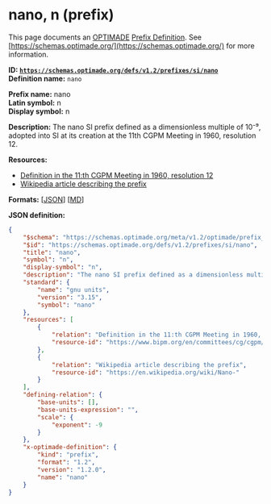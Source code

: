 # nano, n (prefix)

This page documents an [OPTIMADE](https://www.optimade.org/) [Prefix Definition](https://schemas.optimade.org/#definitions). See [https://schemas.optimade.org/](https://schemas.optimade.org/) for more information.

**ID: [`https://schemas.optimade.org/defs/v1.2/prefixes/si/nano`](https://schemas.optimade.org/defs/v1.2/prefixes/si/nano)**  
**Definition name:** `nano`

**Prefix name:** nano  
**Latin symbol:** n  
**Display symbol:** n  
  
**Description:** The nano SI prefix defined as a dimensionless multiple of 10⁻⁹, adopted into SI at its creation at the 11th CGPM Meeting in 1960, resolution 12.



**Resources:**

- [Definition in the 11:th CGPM Meeting in 1960, resolution 12](https://www.bipm.org/en/committees/cg/cgpm/11-1960/resolution-12)
- [Wikipedia article describing the prefix](https://en.wikipedia.org/wiki/Nano-)


**Formats:** [[JSON](nano.json)] [[MD](nano.md)]

**JSON definition:**

``` json
{
    "$schema": "https://schemas.optimade.org/meta/v1.2/optimade/prefix_definition.md",
    "$id": "https://schemas.optimade.org/defs/v1.2/prefixes/si/nano",
    "title": "nano",
    "symbol": "n",
    "display-symbol": "n",
    "description": "The nano SI prefix defined as a dimensionless multiple of 10\u207b\u2079, adopted into SI at its creation at the 11th CGPM Meeting in 1960, resolution 12.",
    "standard": {
        "name": "gnu units",
        "version": "3.15",
        "symbol": "nano"
    },
    "resources": [
        {
            "relation": "Definition in the 11:th CGPM Meeting in 1960, resolution 12",
            "resource-id": "https://www.bipm.org/en/committees/cg/cgpm/11-1960/resolution-12"
        },
        {
            "relation": "Wikipedia article describing the prefix",
            "resource-id": "https://en.wikipedia.org/wiki/Nano-"
        }
    ],
    "defining-relation": {
        "base-units": [],
        "base-units-expression": "",
        "scale": {
            "exponent": -9
        }
    },
    "x-optimade-definition": {
        "kind": "prefix",
        "format": "1.2",
        "version": "1.2.0",
        "name": "nano"
    }
}
```